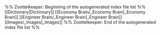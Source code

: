 %% Zoottelkeeper: Beginning of the autogenerated index file list  %%
 [[Dictionary|Dictionary]]
 [[Economy Brain/_Economy Brain|_Economy Brain]]
 [[Engineer Brain/_Engineer Brain|_Engineer Brain]]
 [[Images/_Images|_Images]]
%% Zoottelkeeper: End of the autogenerated index file list  %%
